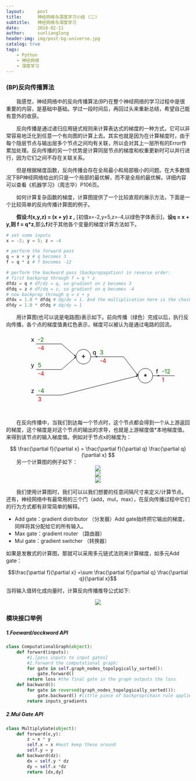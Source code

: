 ```yaml
---
layout:     post
title:      神经网络与深度学习小结 (二)
subtitle:   神经网络与深度学习
date:       2018-02-11
author:     sunlianglong
header-img: img/post-bg-universe.jpg
catalog: true
tags:
    - Python
    - 神经网络
    - 深度学习
---
```


<head>
    <script src="https://cdn.mathjax.org/mathjax/latest/MathJax.js?config=TeX-AMS-MML_HTMLorMML" type="text/javascript"></script>
    <script type="text/x-mathjax-config">
        MathJax.Hub.Config({
            tex2jax: {
            skipTags: ['script', 'noscript', 'style', 'textarea', 'pre'],
            inlineMath: [['$','$']]
            }
        });
    </script>
</head>

### (BP)反向传播算法

　　我感觉，神经网络中的反向传播算法(BP)在整个神经网络的学习过程中是很重要的内容，是基础中基础。学过一段时间后，再回过头来重新总结，希望自己能有意外的收获。

　　反向传播是通过递归应用链式规则来计算表达式的梯度的一种方式，它可以非常容易地泛化到任意一个有向图的计算上去。其实也就是因为在计算梯度时，由于每个隐层节点与输出层多个节点之间均有关联，所以会对其上一层所有的Error作累加处理。反向传播的另一个优势是计算同层节点的梯度和权重更新时可以并行进行，因为它们之间不存在关联关系。

　　但是根据梯度函数，反向传播会存在全局最小和局部极小的问题。在大多数情况下BP神经网络给出的只是一个局部的最优解，而不是全局的最优解。详细内容可以查看《机器学习》（周志华）P106页。

　　如何计算复杂函数的梯度，计算图提供了一个比较直观的展示方法，下面是一个比较简单的反向传播计算图的例子。

　　**假设:f(x,y,z) = (x + y) z ,** [初值x=-2,y=5,z=-4,以绿色字体表示]，**设q = x + y,则 f = q*z**,那么**f**对于其他各个变量的梯度计算方法如下。
```python
# set some inputs
x = -2; y = 5; z = -4

# perform the forward pass
q = x + y # q becomes 3
f = q * z # f becomes -12

# perform the backward pass (backpropagation) in reverse order:
# first backprop through f = q * z
dfdz = q # df/dz = q, so gradient on z becomes 3
dfdq = z # df/dq = z, so gradient on q becomes -4
# now backprop through q = x + y
dfdx = 1.0 * dfdq # dq/dx = 1. And the multiplication here is the chain rule!
dfdy = 1.0 * dfdq # dq/dy = 1
```
　　用计算图(也可以说是电路图)表示如下。前向传播（绿色）完成以后，执行反向传播，各个点的梯度值勇红色表示，梯度可以被认为是通过电路的回流。
<center>
<div class="fig figleft fighighlight">
<svg width="420" height="220"><defs><marker id="arrowhead" refX="6" refY="2" markerWidth="6" markerHeight="4" orient="auto"><path d="M 0,0 V 4 L6,2 Z"></path></marker></defs><line x1="40" y1="30" x2="110" y2="30" stroke="black" stroke-width="1"></line><text x="45" y="24" font-size="16" fill="green">-2</text><text x="45" y="47" font-size="16" fill="red">-4</text><text x="35" y="24" font-size="16" text-anchor="end" fill="black">x</text><line x1="40" y1="100" x2="110" y2="100" stroke="black" stroke-width="1"></line><text x="45" y="94" font-size="16" fill="green">5</text><text x="45" y="117" font-size="16" fill="red">-4</text><text x="35" y="94" font-size="16" text-anchor="end" fill="black">y</text><line x1="40" y1="170" x2="110" y2="170" stroke="black" stroke-width="1"></line><text x="45" y="164" font-size="16" fill="green">-4</text><text x="45" y="187" font-size="16" fill="red">3</text><text x="35" y="164" font-size="16" text-anchor="end" fill="black">z</text><line x1="210" y1="65" x2="280" y2="65" stroke="black" stroke-width="1"></line><text x="215" y="59" font-size="16" fill="green">3</text><text x="215" y="82" font-size="16" fill="red">-4</text><text x="205" y="59" font-size="16" text-anchor="end" fill="black">q</text><circle cx="170" cy="65" fill="white" stroke="black" stroke-width="1" r="20"></circle><text x="170" y="70" font-size="20" fill="black" text-anchor="middle">+</text><line x1="110" y1="30" x2="150" y2="65" stroke="black" stroke-width="1" marker-end="url(#arrowhead)"></line><line x1="110" y1="100" x2="150" y2="65" stroke="black" stroke-width="1" marker-end="url(#arrowhead)"></line><line x1="190" y1="65" x2="210" y2="65" stroke="black" stroke-width="1" marker-end="url(#arrowhead)"></line><line x1="380" y1="117" x2="450" y2="117" stroke="black" stroke-width="1"></line><text x="385" y="111" font-size="16" fill="green">-12</text><text x="385" y="134" font-size="16" fill="red">1</text><text x="375" y="111" font-size="16" text-anchor="end" fill="black">f</text><circle cx="340" cy="117" fill="white" stroke="black" stroke-width="1" r="20"></circle><text x="340" y="127" font-size="20" fill="black" text-anchor="middle">*</text><line x1="280" y1="65" x2="320" y2="117" stroke="black" stroke-width="1" marker-end="url(#arrowhead)"></line><line x1="110" y1="170" x2="320" y2="117" stroke="black" stroke-width="1" marker-end="url(#arrowhead)"></line><line x1="360" y1="117" x2="380" y2="117" stroke="black" stroke-width="1" marker-end="url(#arrowhead)"></line></svg>
</div>
</center>

　　在反向传播中，当我们到达每一个节点时，这个节点都会得到一个从上游返回的梯度，这个梯度是对这个节点的输出的求导，也就是上游梯度值*本地梯度值。来得到该节点的输入梯度值。例如对于节点x的梯度为：
<center><font>$$ \frac{\partial f}{\partial x} = \frac{\partial f}{\partial q} \frac{\partial q}{\partial x} $$</font></center>
　　另一个计算图的例子如下：
<center>
<img src="http://myblog-1253290602.file.myqcloud.com/longlong-blog/cs231n-bg-1.png"/>
</center>

<center>
<img src="http://myblog-1253290602.file.myqcloud.com/longlong-blog/cs231n-bg-2.png"/>
</center>

<center>
<img src="http://myblog-1253290602.file.myqcloud.com/longlong-blog/cs231n-bg-3.png"/>
</center>


　　我们使用计算图时，我们可以以我们想要的任意间隔尺寸来定义/计算节点。还有，神经网络中有最常用的三个门（add，mul，max），在反向传播过程中它们的行为方式都有非常简单的解释。
- Add gate：gradient distributor （分发器）Add gate始终把它输出的梯度，同样将其分配给它的所有输入。
- Max gate：gradient router （路由器）
- Mul gate：gradient switcher （转换器）

如果是发散式的计算图，那就可以采用多元链式法则来计算梯度，如多元Add gate：

$$\frac{\partial f}{\partial x} =\sum \frac{\partial f}{\partial q} \frac{\partial q}{\partial x}$$

当将输入值转化成向量时，计算反向传播推导公式如下:
<center>
<img src="http://myblog-1253290602.file.myqcloud.com/longlong-blog/nn-note.png"/>
</center>

### 模块接口举例
##### 1.Foeward/acckword API
```python
class ComputationalGraph(object):
	def forward(inputs):
		#1.[pass inputs to input gates]
		#2.forward the computational graph:
		for gate in self.graph_nodes_topolpgically_sorted():
			gate.forward()
		return loss #the final gate in the graph outputs the loss
	def backward():
		for gate in reversed(graph_nodes_topolpgically_sorted()):
			gate.backward() #little piece of backprop(chain rule applied)
		return inputs_gradients
```
##### 2.Mul Gate API
```python
class MultiplyGate(object):
	def forward(x,y):
		z = x * y
		self.x = x #must keep these around
		self.y = y
	def backward(dz):
		dx = self.y * dz
		dy = self.x *dz
		return [dx,dy]
```


